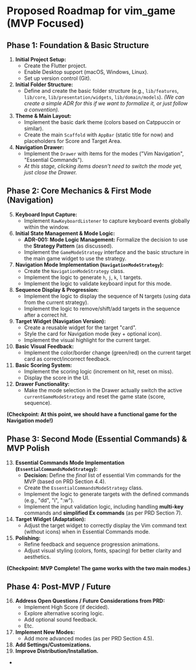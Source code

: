 # Proposed Roadmap for vim_game (MVP Focused)

## Phase 1: Foundation & Basic Structure

1.  **Initial Project Setup:**
    *   Create the Flutter project.
    *   Enable Desktop support (macOS, Windows, Linux).
    *   Set up version control (Git).
2.  **Initial Folder Structure:**
    *   Define and create the basic folder structure (e.g., `lib/features`, `lib/core`, `lib/presentation/widgets`, `lib/domain/models`). *(We can create a simple ADR for this if we want to formalize it, or just follow a convention).*
3.  **Theme & Main Layout:**
    *   Implement the basic dark theme (colors based on Catppuccin or similar).
    *   Create the main `Scaffold` with `AppBar` (static title for now) and placeholders for Score and Target Area.
4.  **Navigation Drawer:**
    *   Implement the `Drawer` with items for the modes ("Vim Navigation", "Essential Commands").
    *   *At this stage, clicking items doesn't need to switch the mode yet, just close the Drawer.*

## Phase 2: Core Mechanics & First Mode (Navigation)

5.  **Keyboard Input Capture:**
    *   Implement `RawKeyboardListener` to capture keyboard events globally within the window.
6.  **Initial State Management & Mode Logic:**
    *   **ADR-001: Mode Logic Management:** Formalize the decision to use the **Strategy Pattern** (as discussed).
    *   Implement the `GameModeStrategy` interface and the basic structure in the main game widget to use the strategy.
7.  **Navigation Mode Implementation (`NavigationModeStrategy`):**
    *   Create the `NavigationModeStrategy` class.
    *   Implement the logic to generate `h`, `j`, `k`, `l` targets.
    *   Implement the logic to validate keyboard input for this mode.
8.  **Sequence Display & Progression:**
    *   Implement the logic to display the sequence of N targets (using data from the current strategy).
    *   Implement the logic to remove/shift/add targets in the sequence after a correct hit.
9.  **Target Widget (Navigation Version):**
    *   Create a reusable widget for the target "card".
    *   Style the card for Navigation mode (key + optional icon).
    *   Implement the visual highlight for the current target.
10. **Basic Visual Feedback:**
    *   Implement the color/border change (green/red) on the current target card as correct/incorrect feedback.
11. **Basic Scoring System:**
    *   Implement the scoring logic (increment on hit, reset on miss).
    *   Display the score in the UI.
12. **Drawer Functionality:**
    *   Make the mode selection in the Drawer actually switch the active `currentGameModeStrategy` and reset the game state (score, sequence).

**(Checkpoint: At this point, we should have a functional game for the Navigation mode!)**

## Phase 3: Second Mode (Essential Commands) & MVP Polish

13. **Essential Commands Mode Implementation (`EssentialCommandsModeStrategy`):**
    *   **Decision:** Define the *final* list of essential Vim commands for the MVP (based on PRD Section 4.4).
    *   Create the `EssentialCommandsModeStrategy` class.
    *   Implement the logic to generate targets with the defined commands (e.g., "dd", "i", ":w").
    *   Implement the input validation logic, including handling **multi-key** commands and **simplified Ex commands** (as per PRD Section 7).
14. **Target Widget (Adaptation):**
    *   Adjust the target widget to correctly display the Vim command text (without icons) when in Essential Commands mode.
15. **Polishing:**
    *   Refine feedback and sequence progression animations.
    *   Adjust visual styling (colors, fonts, spacing) for better clarity and aesthetics.

**(Checkpoint: MVP Complete! The game works with the two main modes.)**

## Phase 4: Post-MVP / Future

16. **Address Open Questions / Future Considerations from PRD:**
    *   Implement High Score (if decided).
    *   Explore alternative scoring logic.
    *   Add optional sound feedback.
    *   Etc.
17. **Implement New Modes:**
    *   Add more advanced modes (as per PRD Section 4.5).
18. **Add Settings/Customizations.**
19. **Improve Distribution/Installation.**

-
